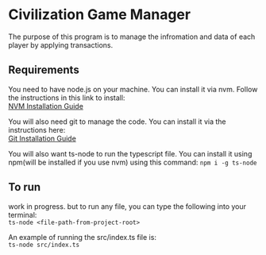 # Civilization Game Manager
The purpose of this program is to manage the infromation and data of each player by applying transactions. 

## Requirements
You need to have node.js on your machine. You can install it via nvm. Follow the instructions in this link to install:  
[NVM Installation Guide](https://codedamn.com/news/nodejs/nvm-installation-setup-guide)

You will also need git to manage the code. You can install it via the instructions here:  
[Git Installation Guide](https://git-scm.com/download/mac)

You will also want ts-node to run the typescript file. You can install it using npm(will be installed if you use nvm) using this command:
`npm i -g ts-node`

## To run
work in progress. but to run any file, you can type the following into your terminal:  
`ts-node <file-path-from-project-root>`

An example of running the src/index.ts file is:  
`ts-node src/index.ts`